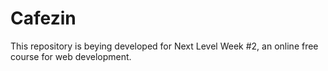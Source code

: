 # Cafezin
This repository is beying developed for Next Level Week #2, an online free course for web development.